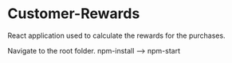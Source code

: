 # Customer-Rewards
React application used to calculate the rewards for the purchases.

Navigate to the root folder.
npm-install --> npm-start
